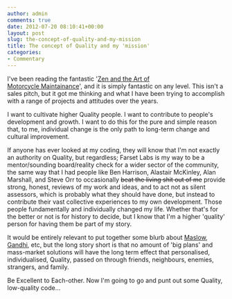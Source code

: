 ```yaml
---
author: admin
comments: true
date: 2012-07-20 08:10:41+00:00
layout: post
slug: the-concept-of-quality-and-my-mission
title: The concept of Quality and my 'mission'
categories:
- Commentary
---
```


I've been reading the fantastic '[Zen and the Art of Motorcycle Maintainance](http://en.wikipedia.org/wiki/Zen_and_the_Art_of_Motorcycle_Maintenance)', and it is simply fantastic on any level. This isn't a sales pitch, but it got me thinking and what I have been trying to accomplish with a range of projects and attitudes over the years.

I want to cultivate higher Quality people. I want to contribute to people's development and growth. I want to do this for the pure and simple reason that, to me, individual change is the only path to long-term change and cultural improvement.

If anyone has ever looked at my coding, they will know that I'm not exactly an authority on Quality, but regardless; Farset Labs is my way to be a mentor/sounding board/reality check for a wider sector of the community, the same way that I had people like Ben Harrison, Alastair McKinley, Alan Marshall, and Steve Orr to occasionally <del>beat the living shit out of me</del> provide strong, honest, reviews of my work and ideas, and to act not as silent assessors, which is probably what they should have done, but instead to contribute their vast collective experiences to my own development. Those people fundamentally and individually changed my life. Whether that's for the better or not is for history to decide, but I know that I'm a higher 'quality' person for having them be part of my story.

It would be entirely relevant to put together some blurb about [Maslow](http://en.wikipedia.org/wiki/Maslow's_hierarchy_of_needs), [Gandhi](http://www.quotationspage.com/quote/27184.html), etc, but the long story short is that no amount of 'big plans' and mass-market solutions will have the long term effect that personalised, individualised, Quality, passed on through friends, neighbours, enemies, strangers, and family.

Be Excellent to Each-other. Now I'm going to go and punt out some Quality, low-quality code...
